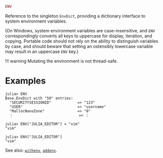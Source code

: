 ```julia
ENV
```

Reference to the singleton `EnvDict`, providing a dictionary interface to system environment variables.

(On Windows, system environment variables are case-insensitive, and `ENV` correspondingly converts all keys to uppercase for display, iteration, and copying. Portable code should not rely on the ability to distinguish variables by case, and should beware that setting an ostensibly lowercase variable may result in an uppercase `ENV` key.)

!!! warning
    Mutating the environment is not thread-safe.


# Examples

```julia-repl
julia> ENV
Base.EnvDict with "50" entries:
  "SECURITYSESSIONID"            => "123"
  "USER"                         => "username"
  "MallocNanoZone"               => "0"
  ⋮                              => ⋮

julia> ENV["JULIA_EDITOR"] = "vim"
"vim"

julia> ENV["JULIA_EDITOR"]
"vim"
```

See also: [`withenv`](@ref), [`addenv`](@ref).
